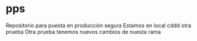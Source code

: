 # pps
Repositorio para puesta en producción segura
Estamos en local
cddd otra prueba
Otra prueba
tenemos nuevos cambios de nuesta rama 